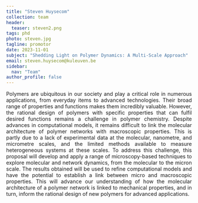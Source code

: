 ```yaml
---
title: "Steven Huysecom"
collection: team
header:
  teaser: steven2.png
tags: phd
photo: steven.jpg
tagline: promotor
date: 2023-11-01
subject: "Shedding Light on Polymer Dynamics: A Multi-Scale Approach"
email: steven.huysecom@kuleuven.be
sidebar:
  nav: "Team"
author_profile: false
---
```

<p align= "justify">
Polymers are ubiquitous in our society and play a critical role in numerous applications, from everyday items to advanced technologies. Their broad range of properties and functions makes them incredibly valuable. However, the rational design of polymers with specific properties that can fulfil desired functions remains a challenge in polymer chemistry. Despite advances in computational models, it remains difficult to link the molecular architecture of polymer networks with macroscopic properties. This is partly due to a lack of experimental data at the molecular, nanometre, and micrometre scales, and the limited methods available to measure heterogeneous systems at these scales. To address this challenge, this proposal will develop and apply a range of microscopy-based techniques to explore molecular and network dynamics, from the molecular to the micron scale. The results obtained will be used to refine computational models and have the potential to establish a link between micro and macroscopic properties. This will advance our understanding of how the molecular architecture of a polymer network is linked to mechanical properties, and in turn, inform the rational design of new polymers for advanced applications.
